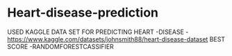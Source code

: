 # Heart-disease-prediction
USED KAGGLE DATA SET FOR PREDICTING HEART -DISEASE -https://www.kaggle.com/datasets/johnsmith88/heart-disease-dataset
BEST SCORE -RANDOMFORESTCASSIFIER
